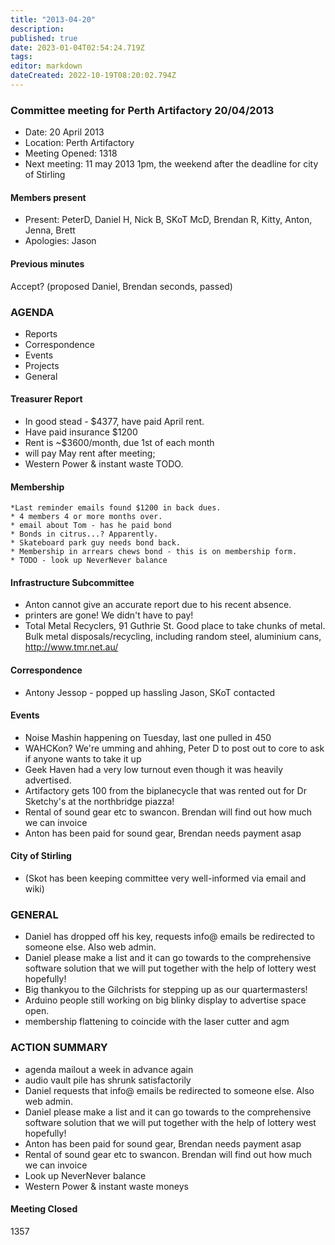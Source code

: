 ```yaml
---
title: "2013-04-20"
description: 
published: true
date: 2023-01-04T02:54:24.719Z
tags: 
editor: markdown
dateCreated: 2022-10-19T08:20:02.794Z
---
```


### Committee meeting for Perth Artifactory 20/04/2013

-   Date: 20 April 2013
-   Location: Perth Artifactory
-   Meeting Opened: 1318
-   Next meeting: 11 may 2013 1pm, the weekend after the deadline for city of Stirling

#### Members present

-   Present: PeterD, Daniel H, Nick B, SKoT McD, Brendan R, Kitty, Anton, Jenna, Brett
-   Apologies: Jason

#### Previous minutes

Accept? (proposed Daniel, Brendan seconds, passed)

### AGENDA

-   Reports
-   Correspondence
-   Events
-   Projects
-   General

#### Treasurer Report

-   In good stead - \$4377, have paid April rent.
-   Have paid insurance \$1200
-   Rent is \~\$3600/month, due 1st of each month
-   will pay May rent after meeting;
-   Western Power & instant waste TODO.

#### Membership

    *Last reminder emails found $1200 in back dues.
    * 4 members 4 or more months over.
    * email about Tom - has he paid bond
    * Bonds in citrus...? Apparently.
    * Skateboard park guy needs bond back.
    * Membership in arrears chews bond - this is on membership form. 
    * TODO - look up NeverNever balance

#### Infrastructure Subcommittee

-   Anton cannot give an accurate report due to his recent absence.
-   printers are gone! We didn't have to pay!
-   Total Metal Recyclers, 91 Guthrie St. Good place to take chunks of metal. Bulk metal disposals/recycling, including random steel, aluminium cans, <http://www.tmr.net.au/>

#### Correspondence

-   Antony Jessop - popped up hassling Jason, SKoT contacted

#### Events

-   Noise Mashin happening on Tuesday, last one pulled in 450
-   WAHCKon? We're umming and ahhing, Peter D to post out to core to ask if anyone wants to take it up
-   Geek Haven had a very low turnout even though it was heavily advertised.
-   Artifactory gets 100 from the biplanecycle that was rented out for Dr Sketchy's at the northbridge piazza!
-   Rental of sound gear etc to swancon. Brendan will find out how much we can invoice
-   Anton has been paid for sound gear, Brendan needs payment asap

#### City of Stirling

-   (Skot has been keeping committee very well-informed via email and wiki)

### GENERAL

-   Daniel has dropped off his key, requests info@ emails be redirected to someone else. Also web admin.
-   Daniel please make a list and it can go towards to the comprehensive software solution that we will put together with the help of lottery west hopefully!
-   Big thankyou to the Gilchrists for stepping up as our quartermasters!
-   Arduino people still working on big blinky display to advertise space open.
-   membership flattening to coincide with the laser cutter and agm

### ACTION SUMMARY

-   agenda mailout a week in advance again
-   audio vault pile has shrunk satisfactorily
-   Daniel requests that info@ emails be redirected to someone else. Also web admin.
-   Daniel please make a list and it can go towards to the comprehensive software solution that we will put together with the help of lottery west hopefully!
-   Anton has been paid for sound gear, Brendan needs payment asap
-   Rental of sound gear etc to swancon. Brendan will find out how much we can invoice
-   Look up NeverNever balance
-   Western Power & instant waste moneys

#### Meeting Closed

1357
